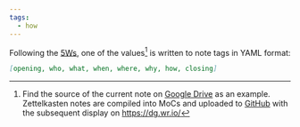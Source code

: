 ```yaml
---
tags:
  - how
---
```


Following the [5Ws](..\The%205%20Ws%20and%201%20H.md), one of the values[^202207281744-1] is written to note tags in YAML format:

````markdown {linenos=false}
[opening, who, what, when, where, why, how, closing]
````

[^202207281744-1]: Find the source of the current note on [Google Drive](https://drive.google.com/file/d/1aD-iwT6MMUF3T12aTiue8YKG-b79fTx_/view?usp=sharing) as an example. Zettelkasten notes are compiled into MoCs and uploaded to [GitHub](https://github.com/AlexeyAnshakov/dg.wr.io/blob/hugo/content/zettels/202207271428%20How.md) with the subsequent display on https://dg.wr.io/
